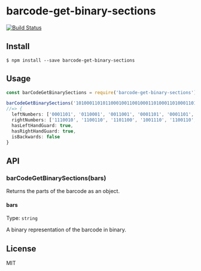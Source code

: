 # barcode-get-binary-sections

[![Build Status](https://travis-ci.org/agarrharr/barcode-get-binary-sections.svg?branch=master)](https://travis-ci.org/agarrharr/barcode-get-binary-sections)

## Install

```
$ npm install --save barcode-get-binary-sections
```

## Usage

```js
const barCodeGetBinarySections = require('barcode-get-binary-sections');

barCodeGetBinarySections('10100011010110001001100100011010001101000110101010111001011001101101100100111011001101000100101')
//=> {
  leftNumbers: ['0001101', '0110001', '0011001', '0001101', '0001101', '0001101'],
  rightNumbers: ['1110010', '1100110', '1101100', '1001110', '1100110', '1000100'],
  hasLeftHandGuard: true,
  hasRightHandGuard: true,
  isBackwards: false
}
```

## API

### barCodeGetBinarySections(bars)

Returns the parts of the barcode as an object.

#### bars

Type: `string`

A binary representation of the barcode in binary.

## License

MIT
